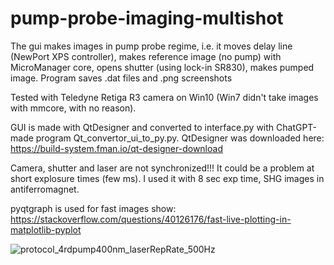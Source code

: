 # pump-probe-imaging-multishot
The gui makes images in pump probe regime, i.e. it moves delay line (NewPort XPS controller), makes reference image (no pump) with MicroManager core, opens shutter (using lock-in SR830), makes pumped image. Program saves .dat files and .png screenshots

Tested with Teledyne Retiga R3 camera on Win10 (Win7 didn't take images with mmcore, with no reason).

GUI is made with QtDesigner and converted to interface.py with ChatGPT-made program Qt_convertor_ui_to_py.py. QtDesigner was downloaded here: https://build-system.fman.io/qt-designer-download

Camera, shutter and laser are not synchronized!!! It could be a problem at short explosure times (few ms). I used it with 8 sec exp time, SHG images in antiferromagnet. 

pyqtgraph is used for fast images show: https://stackoverflow.com/questions/40126176/fast-live-plotting-in-matplotlib-pyplot 

![protocol_4rdpump400nm_laserRepRate_500Hz](https://github.com/user-attachments/assets/3cd36656-b4a2-4fdb-b9b6-0f7f843350b7)

